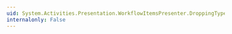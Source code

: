 ```yaml
---
uid: System.Activities.Presentation.WorkflowItemsPresenter.DroppingTypeResolvingOptionsProperty
internalonly: False
---
```

